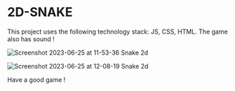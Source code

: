# 2D-SNAKE
This project uses the following technology stack: JS, CSS, HTML. The game also has sound !


![Screenshot 2023-06-25 at 11-53-36 Snake 2d](https://github.com/ArtLevel/2d-sneake/assets/124143546/c0c173a7-150e-459f-a528-ac13f188a023)

![Screenshot 2023-06-25 at 12-08-19 Snake 2d](https://github.com/ArtLevel/2d-snake/assets/124143546/c2236e5f-9948-41c6-8397-3a7061388383)

Have a good game !
